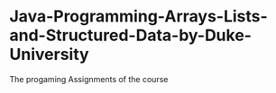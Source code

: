 # Java-Programming-Arrays-Lists-and-Structured-Data-by-Duke-University
The progaming Assignments of the course 
